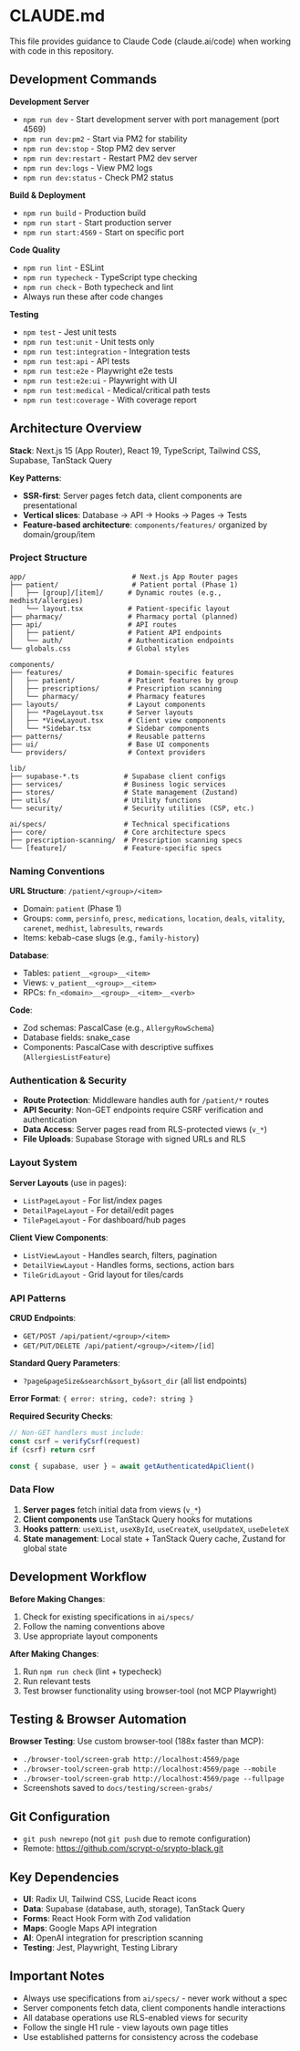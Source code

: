# CLAUDE.md

This file provides guidance to Claude Code (claude.ai/code) when working with code in this repository.

## Development Commands

**Development Server**
- `npm run dev` - Start development server with port management (port 4569)
- `npm run dev:pm2` - Start via PM2 for stability
- `npm run dev:stop` - Stop PM2 dev server
- `npm run dev:restart` - Restart PM2 dev server
- `npm run dev:logs` - View PM2 logs
- `npm run dev:status` - Check PM2 status

**Build & Deployment**
- `npm run build` - Production build
- `npm run start` - Start production server
- `npm run start:4569` - Start on specific port

**Code Quality**
- `npm run lint` - ESLint
- `npm run typecheck` - TypeScript type checking
- `npm run check` - Both typecheck and lint
- Always run these after code changes

**Testing**
- `npm test` - Jest unit tests
- `npm run test:unit` - Unit tests only
- `npm run test:integration` - Integration tests
- `npm run test:api` - API tests
- `npm run test:e2e` - Playwright e2e tests
- `npm run test:e2e:ui` - Playwright with UI
- `npm run test:medical` - Medical/critical path tests
- `npm run test:coverage` - With coverage report

## Architecture Overview

**Stack**: Next.js 15 (App Router), React 19, TypeScript, Tailwind CSS, Supabase, TanStack Query

**Key Patterns**:
- **SSR-first**: Server pages fetch data, client components are presentational
- **Vertical slices**: Database → API → Hooks → Pages → Tests
- **Feature-based architecture**: `components/features/` organized by domain/group/item

### Project Structure

```
app/                          # Next.js App Router pages
├── patient/                  # Patient portal (Phase 1)
│   ├── [group]/[item]/      # Dynamic routes (e.g., medhist/allergies)
│   └── layout.tsx           # Patient-specific layout
├── pharmacy/                # Pharmacy portal (planned)
├── api/                     # API routes
│   ├── patient/             # Patient API endpoints
│   └── auth/                # Authentication endpoints
└── globals.css              # Global styles

components/
├── features/                # Domain-specific features
│   ├── patient/             # Patient features by group
│   ├── prescriptions/       # Prescription scanning
│   └── pharmacy/            # Pharmacy features
├── layouts/                 # Layout components
│   ├── *PageLayout.tsx      # Server layouts
│   ├── *ViewLayout.tsx      # Client view components
│   └── *Sidebar.tsx         # Sidebar components
├── patterns/                # Reusable patterns
├── ui/                      # Base UI components
└── providers/               # Context providers

lib/
├── supabase-*.ts           # Supabase client configs
├── services/               # Business logic services
├── stores/                 # State management (Zustand)
├── utils/                  # Utility functions
└── security/               # Security utilities (CSP, etc.)

ai/specs/                   # Technical specifications
├── core/                   # Core architecture specs
├── prescription-scanning/  # Prescription scanning specs
└── [feature]/              # Feature-specific specs
```

### Naming Conventions

**URL Structure**: `/patient/<group>/<item>`
- Domain: `patient` (Phase 1)
- Groups: `comm`, `persinfo`, `presc`, `medications`, `location`, `deals`, `vitality`, `carenet`, `medhist`, `labresults`, `rewards`
- Items: kebab-case slugs (e.g., `family-history`)

**Database**:
- Tables: `patient__<group>__<item>`
- Views: `v_patient__<group>__<item>`
- RPCs: `fn_<domain>__<group>__<item>__<verb>`

**Code**:
- Zod schemas: PascalCase (e.g., `AllergyRowSchema`)
- Database fields: snake_case
- Components: PascalCase with descriptive suffixes (`AllergiesListFeature`)

### Authentication & Security

- **Route Protection**: Middleware handles auth for `/patient/*` routes
- **API Security**: Non-GET endpoints require CSRF verification and authentication
- **Data Access**: Server pages read from RLS-protected views (`v_*`)
- **File Uploads**: Supabase Storage with signed URLs and RLS

### Layout System

**Server Layouts** (use in pages):
- `ListPageLayout` - For list/index pages
- `DetailPageLayout` - For detail/edit pages  
- `TilePageLayout` - For dashboard/hub pages

**Client View Components**:
- `ListViewLayout` - Handles search, filters, pagination
- `DetailViewLayout` - Handles forms, sections, action bars
- `TileGridLayout` - Grid layout for tiles/cards

### API Patterns

**CRUD Endpoints**:
- `GET/POST /api/patient/<group>/<item>`
- `GET/PUT/DELETE /api/patient/<group>/<item>/[id]`

**Standard Query Parameters**:
- `?page&pageSize&search&sort_by&sort_dir` (all list endpoints)

**Error Format**: `{ error: string, code?: string }`

**Required Security Checks**:
```typescript
// Non-GET handlers must include:
const csrf = verifyCsrf(request)
if (csrf) return csrf

const { supabase, user } = await getAuthenticatedApiClient()
```

### Data Flow

1. **Server pages** fetch initial data from views (`v_*`)
2. **Client components** use TanStack Query hooks for mutations
3. **Hooks pattern**: `useXList`, `useXById`, `useCreateX`, `useUpdateX`, `useDeleteX`
4. **State management**: Local state + TanStack Query cache, Zustand for global state

## Development Workflow

**Before Making Changes**:
1. Check for existing specifications in `ai/specs/`
2. Follow the naming conventions above
3. Use appropriate layout components

**After Making Changes**:
1. Run `npm run check` (lint + typecheck)
2. Run relevant tests
3. Test browser functionality using browser-tool (not MCP Playwright)

## Testing & Browser Automation

**Browser Testing**: Use custom browser-tool (188x faster than MCP):
- `./browser-tool/screen-grab http://localhost:4569/page`
- `./browser-tool/screen-grab http://localhost:4569/page --mobile`
- `./browser-tool/screen-grab http://localhost:4569/page --fullpage`
- Screenshots saved to `docs/testing/screen-grabs/`

## Git Configuration

- `git push newrepo` (not `git push` due to remote configuration)
- Remote: https://github.com/scrypt-o/srypto-black.git

## Key Dependencies

- **UI**: Radix UI, Tailwind CSS, Lucide React icons
- **Data**: Supabase (database, auth, storage), TanStack Query
- **Forms**: React Hook Form with Zod validation
- **Maps**: Google Maps API integration
- **AI**: OpenAI integration for prescription scanning
- **Testing**: Jest, Playwright, Testing Library

## Important Notes

- Always use specifications from `ai/specs/` - never work without a spec
- Server components fetch data, client components handle interactions
- All database operations use RLS-enabled views for security
- Follow the single H1 rule - view layouts own page titles
- Use established patterns for consistency across the codebase